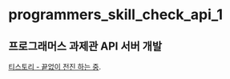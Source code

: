 # programmers_skill_check_api_1
프로그래머스 과제관 API 서버 개발
---
[티스토리 - 끝없이 전진 하는 중](https://wooreal.tistory.com/5).